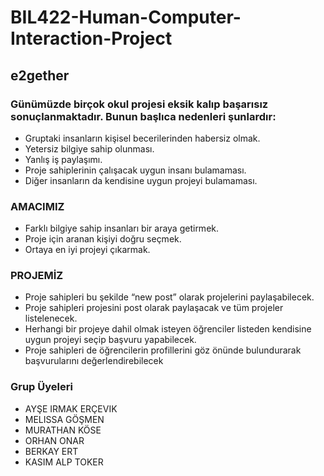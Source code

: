 # BIL422-Human-Computer-Interaction-Project

## e2gether


### Günümüzde birçok okul projesi eksik kalıp başarısız  sonuçlanmaktadır. Bunun başlıca nedenleri şunlardır:

* Gruptaki insanların kişisel becerilerinden habersiz olmak.
* Yetersiz bilgiye sahip olunması.
* Yanlış iş paylaşımı.
* Proje sahiplerinin çalışacak uygun insanı bulamaması.
* Diğer insanların da kendisine uygun projeyi bulamaması.


### AMACIMIZ

* Farklı bilgiye sahip insanları bir araya getirmek.
* Proje için aranan kişiyi doğru seçmek.
* Ortaya en iyi projeyi çıkarmak.


### PROJEMİZ

* Proje sahipleri bu şekilde “new post” olarak projelerini paylaşabilecek.
* Proje sahipleri projesini post olarak paylaşacak ve tüm projeler listelenecek.
* Herhangi bir projeye dahil olmak isteyen öğrenciler listeden kendisine uygun projeyi seçip başvuru yapabilecek.
* Proje sahipleri de öğrencilerin profillerini göz önünde bulundurarak başvurularını değerlendirebilecek






### Grup Üyeleri

* AYŞE IRMAK ERÇEVIK
* MELISSA GÖŞMEN
* MURATHAN KÖSE
* ORHAN ONAR
* BERKAY ERT
* KASIM ALP TOKER
